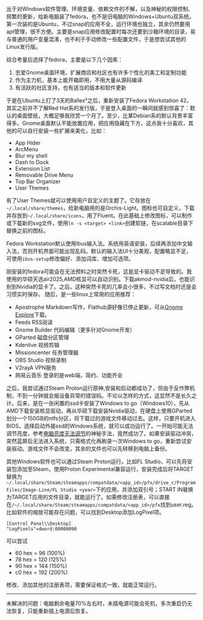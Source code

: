出于对Windows软件管理、环境变量、依赖文件的不解，以及神秘的权限控制、频繁的更新，给新电脑装了fedora，也不是旧电脑的Windows+Ubuntu双系统。第一次装的是Ubuntu，不过snap的应用不全，运行环境也独立，其余仍然要用apt管理，很不方便。主要是snap应用修改配置时每次还要到沙箱环境的目录，易与普通的用户变量混淆，也不利于手动修改一些配置文件，于是想尝试其他的Linux发行版。

综合考量后选择了fedora，主要是以下几个因素：
  1. 忠爱Gnome桌面环境，扩展商店和社区也有许多个性化的美工和定制功能
  2. 作为主力机，基本上能开箱即用，不用大量从源码编译
  3. 有活跃的社区支持，也有适当的版本和软件更新

于是在Ubuntu上打了3天的Ballex²之后，重新安装了Fedora Workstation 42。
其实之前并不了解Red Hat系的发行版，于是登入桌面的一瞬间就感到惊喜了：默认的桌面壁纸，大概足够我欣赏一个月了。至少，比某Debian系的默认背景丰富得多。Gnome桌面默认不能放置应用，把应用隐藏在下方，这点我十分喜欢，其他的可以自行安装一些扩展来美化，比如：
  - App Hider
  - ArcMenu
  - Blur my shell
  - Dash to Dock
  - Extension List
  - Removable Drive Menu
  - Top Bar Organizer
  - User Themes

有了User Themes就可以使用用户自定义的主题了。它存放在`~/.local/share/themes`，给新电脑用的是Orchis-Light。图标也可自定义，下载并存放到`~/.local/share/icons`，用了Fluent。在此基础上修改图标，可以制作或下载新的svg文件，使用`ln -s <target> <link>`创建软链，在scalable目录下替换之前的图标。

Fedora Workstation默认使用Ibus输入法。系统用英语安装，后续再添加中文输入法，否则开机界面可能出现乱码。默认的输入法UI十分美观，配置略显不足，可使用`ibus-setup`修改偏好、添加词库、增加可选项。

刚安装的fedora可能会在无法预料之时突然卡死，这是显卡驱动不足导致的。我使用的华硕天选air2025,AMD核显可以自动识别。下载akmod-nvidia后，也能识别到Nvidia的显卡了。之后，这种突然卡死的几率会小很多，不过写文档时还是会习惯实时保存。
随后，是一些linux上常用的应用推荐：
  - Apostrophe  Markdown写作，Flathub源好像已停止更新，可从[Gnome Explore](https://gitlab.gnome.org/explore/projects/starred)下载。
  - Feeds  RSS阅读
  - Gnome Builder  代码编辑（更多针对Gnome开发）
  - GParted  磁盘分区管理
  - Kdenlive  视频剪辑
  - Missioncenter  任务管理器
  - OBS Studio  视频录制
  - V2rayA  VPN服务
  - 网易云音乐  登录的是web端，简约、功能齐全

之后，我尝试通过Steam Proton运行原神,安装和启动都成功了，但由于反作弊机制，不到一分钟就会报设备异常的错误码。不论以怎样的方式，这显然不是长久之计。后来，是在一张闲置的ssd卡安装了Windows to go（Windows10），先从AMD下载安装核显驱动，再从华硕下载安装Nvidia驱动，在硬盘上使用GParted划分一个150GB的ntfs分区，将下载过的游戏文件移动过去。这样，只要开机进入BIOS，选择启动外接ssd的Windows系统，就可以成功运行了。一开始可能无法调节亮度，参考[电脑亮度无法调节](https://www.bilibili.com/video/BV1zZ4y1z7FB/)的神秘手法，竟然成功了。如果安装驱动冲突，突然蓝屏后无法进入系统，只需格式化再刷录一次Windows to go，重新尝试安装驱动。游戏文件不会改变，其余的文件也可以先转移到电脑上备份。

其他Windows软件也可以通过Steam Proton运行。比如FL Studio，可以先将安装包添加至Steam，使用Proton Experimental兼容运行，安装完成后将TARGET替换为`~/.local/share/Steam/steamapps/compatdata/<app_id>/pfx/drive_c/Program Files/Image-Line/FL Studio <year>`下的应用，并添加双引号；START IN替换为TARGET应用的文件目录，就能运行了。如需修改注册表，可以直接在`/~/.local/share/Steam/steamapps/compatdata/<app_id>/pfx`找到user.reg。比如软件的缩放可能存在问题，可以找到Desktop添加LogPixel项。
```
[Control Panel\\Desktop]
"LogPixels"=dword:00000090
```
可以尝试
  - 60 hex = 96 (100%)
  - 78 hex = 120 (125%)
  - 90 hex = 144 (150%)
  - c0 hex = 192 (200%)

修改、添加其他的注册表项，需要保证格式一致，就能正常运行。

---

未解决的问题：电脑剩余电量70%左右时，未插电源可能会死机，多次重启仍无法恢复，只能重新插上电源后恢复。
